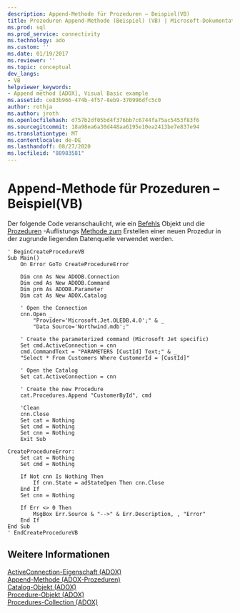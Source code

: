 ```yaml
---
description: Append-Methode für Prozeduren – Beispiel(VB)
title: Prozeduren Append-Methode (Beispiel) (VB) | Microsoft-Dokumentation
ms.prod: sql
ms.prod_service: connectivity
ms.technology: ado
ms.custom: ''
ms.date: 01/19/2017
ms.reviewer: ''
ms.topic: conceptual
dev_langs:
- VB
helpviewer_keywords:
- Append method [ADOX], Visual Basic example
ms.assetid: ce83b966-474b-4f57-8eb9-370996dfc5c0
author: rothja
ms.author: jroth
ms.openlocfilehash: d757b2df05bd4f376bb7c6744fa75ac5453f83f6
ms.sourcegitcommit: 18a98ea6a30d448aa6195e10ea2413be7e837e94
ms.translationtype: MT
ms.contentlocale: de-DE
ms.lasthandoff: 08/27/2020
ms.locfileid: "88983581"
---
```

# <a name="procedures-append-method-example-vb"></a>Append-Methode für Prozeduren – Beispiel(VB)
Der folgende Code veranschaulicht, wie ein [Befehls](../ado-api/command-object-ado.md) Objekt und die [Prozeduren](./procedures-collection-adox.md) -Auflistungs [Methode zum](./append-method-adox-procedures.md) Erstellen einer neuen Prozedur in der zugrunde liegenden Datenquelle verwendet werden.  
  
```  
' BeginCreateProcedureVB  
Sub Main()  
    On Error GoTo CreateProcedureError  
  
    Dim cnn As New ADODB.Connection  
    Dim cmd As New ADODB.Command  
    Dim prm As ADODB.Parameter  
    Dim cat As New ADOX.Catalog  
  
    ' Open the Connection  
    cnn.Open _  
        "Provider='Microsoft.Jet.OLEDB.4.0';" & _  
        "Data Source='Northwind.mdb';"  
  
    ' Create the parameterized command (Microsoft Jet specific)  
    Set cmd.ActiveConnection = cnn  
    cmd.CommandText = "PARAMETERS [CustId] Text;" & _  
    "Select * From Customers Where CustomerId = [CustId]"  
  
    ' Open the Catalog  
    Set cat.ActiveConnection = cnn  
  
    ' Create the new Procedure  
    cat.Procedures.Append "CustomerById", cmd  
  
    'Clean  
    cnn.Close  
    Set cat = Nothing  
    Set cmd = Nothing  
    Set cnn = Nothing  
    Exit Sub  
  
CreateProcedureError:  
    Set cat = Nothing  
    Set cmd = Nothing  
  
    If Not cnn Is Nothing Then  
        If cnn.State = adStateOpen Then cnn.Close  
    End If  
    Set cnn = Nothing  
  
    If Err <> 0 Then  
        MsgBox Err.Source & "-->" & Err.Description, , "Error"  
    End If  
End Sub  
' EndCreateProcedureVB  
```  
  
## <a name="see-also"></a>Weitere Informationen  
 [ActiveConnection-Eigenschaft (ADOX)](./activeconnection-property-adox.md)   
 [Append-Methode (ADOX-Prozeduren)](./append-method-adox-procedures.md)   
 [Catalog-Objekt (ADOX)](./catalog-object-adox.md)   
 [Procedure-Objekt (ADOX)](./procedure-object-adox.md)   
 [Procedures-Collection (ADOX)](./procedures-collection-adox.md)